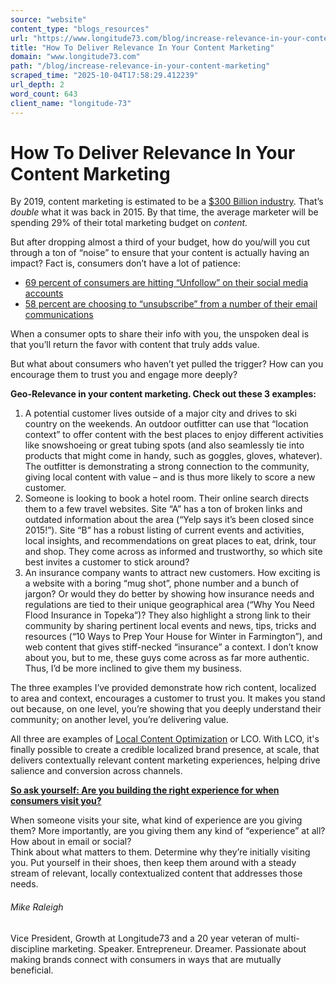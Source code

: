 ```yaml
---
source: "website"
content_type: "blogs_resources"
url: "https://www.longitude73.com/blog/increase-relevance-in-your-content-marketing"
title: "How To Deliver Relevance In Your Content Marketing"
domain: "www.longitude73.com"
path: "/blog/increase-relevance-in-your-content-marketing"
scraped_time: "2025-10-04T17:58:29.412239"
url_depth: 2
word_count: 643
client_name: "longitude-73"
---
```


# How To Deliver Relevance In Your Content Marketing

By 2019, content marketing is estimated to be a [$300 Billion industry](https://contently.com/strategist/2015/10/29/13-stats-that-should-thrill-cmos/). That’s _double_ what it was back in 2015. By that time, the average marketer will be spending 29% of their total marketing budget on _content._

But after dropping almost a third of your budget, how do you/will you cut through a ton of “noise” to ensure that your content is actually having an impact? Fact is, consumers don’t have a lot of patience:

*   [69 percent of consumers are hitting “Unfollow” on their social media accounts](https://www.business2community.com/infographics/contextualized-content-marketing-nutshell-infographic-01848856#zRO8PldmuGOHybk1.97)
*   [58 percent are choosing to “unsubscribe” from a number of their email communications](https://www.business2community.com/infographics/contextualized-content-marketing-nutshell-infographic-01848856#zRO8PldmuGOHybk1.97)

When a consumer opts to share their info with you, the unspoken deal is that you’ll return the favor with content that truly adds value.

But what about consumers who haven’t yet pulled the trigger? How can you encourage them to trust you and engage more deeply?

**Geo-Relevance in your content marketing. Check out these 3 examples:**

1.  A potential customer lives outside of a major city and drives to ski country on the weekends. An outdoor outfitter can use that “location context” to offer content with the best places to enjoy different activities like snowshoeing or great tubing spots (and also seamlessly tie into products that might come in handy, such as goggles, gloves, whatever). The outfitter is demonstrating a strong connection to the community, giving local content with value – and is thus more likely to score a new customer.
2.  Someone is looking to book a hotel room. Their online search directs them to a few travel websites. Site “A” has a ton of broken links and outdated information about the area (“Yelp says it’s been closed since 2015!”). Site “B” has a robust listing of current events and activities, local insights, and recommendations on great places to eat, drink, tour and shop. They come across as informed and trustworthy, so which site best invites a customer to stick around?
3.  An insurance company wants to attract new customers. How exciting is a website with a boring “mug shot”, phone number and a bunch of jargon? Or would they do better by showing how insurance needs and regulations are tied to their unique geographical area (“Why You Need Flood Insurance in Topeka”)? They also highlight a strong link to their community by sharing pertinent local events and news, tips, tricks and resources (“10 Ways to Prep Your House for Winter in Farmington”), and web content that gives stiff-necked “insurance” a context. I don’t know about you, but to me, these guys come across as far more authentic. Thus, I’d be more inclined to give them my business.

The three examples I’ve provided demonstrate how rich content, localized to area and context, encourages a customer to trust you. It makes you stand out because, on one level, you’re showing that you deeply understand their community; on another level, you’re delivering value.

All three are examples of [Local Content Optimization](http://americantownsmedia.com/platform) or LCO. With LCO, it's finally possible to create a credible localized brand presence, at scale, that delivers contextually relevant content marketing experiences, helping drive salience and conversion across channels.

[**So ask yourself: Are you building the right experience for when consumers visit you?**](/blog/the-local-brew-16-local-marketing-excuses)

When someone visits your site, what kind of experience are you giving them? More importantly, are you giving them any kind of “experience” at all? How about in email or social?  
Think about what matters to them. Determine why they’re initially visiting you. Put yourself in their shoes, then keep them around with a steady stream of relevant, locally contextualized content that addresses those needs.

###### Mike Raleigh

Vice President, Growth at Longitude73 and a 20 year veteran of multi-discipline marketing. Speaker. Entrepreneur. Dreamer. Passionate about making brands connect with consumers in ways that are mutually beneficial.